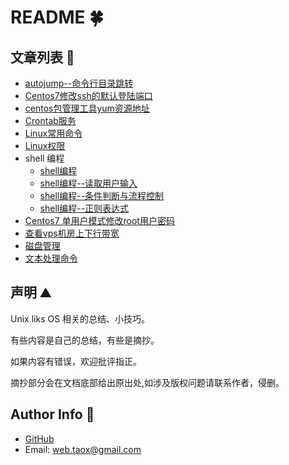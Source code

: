 # README 🍀

## 文章列表 📲

* [autojump--命令行目录跳转](./documents/autojump--命令行目录跳转.md)
* [Centos7修改ssh的默认登陆端口](./documents/Centos7修改ssh的默认登陆端口.md)
* [centos包管理工具yum资源地址](./documents/centos包管理工具yum资源地址.md)
* [Crontab服务](./documents/Crontab服务.md)
* [Linux常用命令](./documents/Linux常用命令.md)
* [Linux权限](./documents/Linux权限.md)
* shell 编程
	* [shell编程](./documents/shell编程.md)
	* [shell编程--读取用户输入](./documents/shell编程--读取用户输入.md)
	* [shell编程--条件判断与流程控制](./documents/shell编程--条件判断与流程控制.md)
	* [shell编程--正则表达式](./documents/shell编程--正则表达式.md)
* [Centos7 单用户模式修改root用户密码](./documents/Centos7-单用户模式修改root用户密码.md)
* [查看vps机房上下行带宽](./documents/查看vps机房上下行带宽.md)
* [磁盘管理](./documents/磁盘管理.md)
* [文本处理命令](./documents/文本处理命令.md)

## 声明 ⛰️

Unix liks OS 相关的总结、小技巧。

有些内容是自己的总结，有些是摘抄。

如果内容有错误，欢迎批评指正。

摘抄部分会在文档底部给出原出处,如涉及版权问题请联系作者，侵删。

## Author Info 💬

* [GitHub](https://github.com/Tao-Quixote)
* Email: <web.taox@gmail.com>

